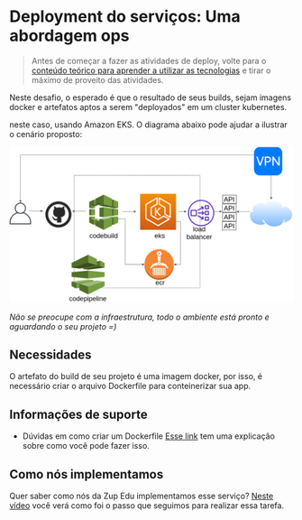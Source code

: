# Deployment do serviços: Uma abordagem ops

> Antes de começar a fazer as atividades de deploy, volte para o [conteúdo teórico para aprender a utilizar as tecnologias](https://github.com/zup-academy/nosso-cartao-documentacao/blob/master/orange-talent-1/README.md#deploy) e tirar o máximo de proveito das atividades. 

Neste desafio, o esperado é que o resultado de seus builds, sejam imagens docker e artefatos aptos a serem "deployados" em um cluster
kubernetes.

neste caso, usando Amazon EKS. O diagrama abaixo pode ajudar a ilustrar o cenário proposto:

![diagrama desafio deployment](../../recursos/diagramas/diagrama_desafio_deploy.png)

*Não se preocupe com a infraestrutura, todo o ambiente está pronto e aguardando o seu projeto =)*

## Necessidades

O artefato do build de seu projeto é uma imagem docker, por isso, é necessário criar o arquivo Dockerfile para conteinerizar sua app.


## Informações de suporte

- Dúvidas em como criar um Dockerfile [Esse link](https://github.com/docker/labs/tree/master/developer-tools/java/O) tem uma explicação sobre como você pode fazer isso.


## Como nós implementamos

Quer saber como nós da Zup Edu implementamos esse serviço? [Neste vídeo](AQUI-DEVERA-TER-O-LINK-DO-VIDEO-QUE-SERA-EDITADO) você verá como foi o passo que seguimos para realizar essa tarefa.
